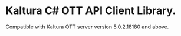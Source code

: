 # Kaltura C# OTT API Client Library.
Compatible with Kaltura OTT server version 5.0.2.18180 and above.

